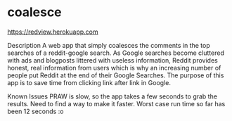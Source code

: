 # coalesce
https://redview.herokuapp.com

Description
A web app that simply coalesces the comments in the top searches of a reddit-google search. As Google searches become cluttered with ads and blogposts littered with useless information, Reddit provides honest, real information from users which is why an increasing number of people put Reddit at the end of their Google Searches. The purpose of this app is to save time from clicking link after link in Google.

Known Issues
PRAW is slow, so the app takes a few seconds to grab the results. Need to find a way to make it faster. Worst case run time so far has been 12 seconds :o
